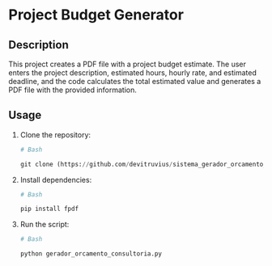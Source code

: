 # Project Budget Generator

## Description

This project creates a PDF file with a project budget estimate. The user enters the project description, estimated hours, hourly rate, and estimated deadline, and the code calculates the total estimated value and generates a PDF file with the provided information.

## Usage

1. Clone the repository:

   ```python
   # Bash

   git clone (https://github.com/devitruvius/sistema_gerador_orcamento_consultoria)
   ```

2. Install dependencies:

   ```python
   # Bash

   pip install fpdf
   ```

3. Run the script:

   ```python
   # Bash

   python gerador_orcamento_consultoria.py
   ```
